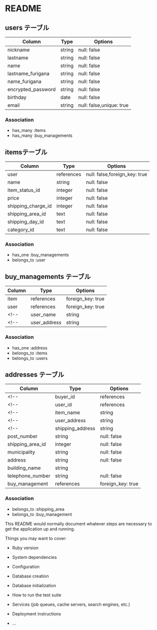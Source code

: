 # README

## users テーブル

| Column             | Type   | Options     |
| ------------------ | ------ | ----------- |
| nickname           | string | null: false |
| lastname           | string | null: false |
| name               | string | null: false |
| lastname_furigana  | string | null: false |
| name_furigana      | string | null: false | <!-- プロフやTELは新規登録に存在しない項目 -->
| encrypted_password | string | null: false | <!-- deviceのgemを使用する -->
| birthday           | date   | null: false | <!-- 年月日を区切るにはDATE型 -->
| email              | string | null: false,unique: true |<!-- emailは一意性なのでunique: true -->

### Association
- has_many :items
- has_many :buy_managements

## itemsテーブル

| Column              | Type       | Options     |
| ------------------- | ---------- | ----------- |
| user                | references | null: false,foreign_key: true | <!-- references型で記述の場合、_idは不要 -->
| name                | string     | null: false |
| item_status_id      | integer    | null: false | <!--imageはactive_storage導入時に自動生成 -->
| price               | integer    | null: false |
| shipping_charge_id  | integer    | null: false | <!--複数形で記述するとエラーの恐れあり-->
| shipping_area_id    | text       | null: false |
| shipping_day_id     | text       | null: false |
| category_id         | text       | null: false |

### Association
- has_one :buy_managements <!-- １つの商品は１つの購入情報を持つ関係が成り立つ。Belongだと属すになる。1対1の関係の場合はhas_one -->
- belongs_to :user
<!-- - has_many :item_status_id -->
<!-- - belongs_to :shipping_charge_id -->
<!-- - belongs_to :shipping_area_id -->
<!-- - has_many :shipping_day_id -->
<!-- - belongs_to :category_id -->


## buy_managements テーブル

| Column  | Type       | Options           |
| --------| ---------- | ----------------- |
| item    | references | foreign_key: true |
| user    | references | foreign_key: true |
<!-- | user_name   | string     | null: false | -->
<!-- | user_address| string     | null: false | -->

### Association
- has_one :address <!-- 購入履歴に対する購入者の住所は１つ -->
- belongs_to :items
- belongs_to :users

## addresses テーブル

| Column          | Type       | Options           |
| --------------- | ---------- | ------------------|
<!-- | buyer_id        | references | null: false | -->
<!-- | user_id         | references | null: false | -->
<!-- | item_name       | string     | null: false | -->
<!-- | user_address    | string     | null: false | -->
<!-- | shipping_address| string     | null: false | -->
| post_number     | string     | null: false       |
| shipping_area_id| integer    | null: false       |
| municipality    | string     | null: false       |
| address         | string     | null: false       |
| building_name   | string     |                   |<!-- 建物名は任意項目 -->
| telephone_number| string     | null: false       |<!-- 先頭が０で始まるものはintegerにすると、先頭の０が消える場合がある -->
| buy_management  | references | foreign_key: true |

### Association
- belongs_to :shipping_area <!-- アソシエーションを組む場合は_idは不要 -->
- belongs_to :buy_management


This README would normally document whatever steps are necessary to get the
application up and running.

Things you may want to cover:

* Ruby version

* System dependencies

* Configuration

* Database creation

* Database initialization

* How to run the test suite

* Services (job queues, cache servers, search engines, etc.)

* Deployment instructions

* ...
